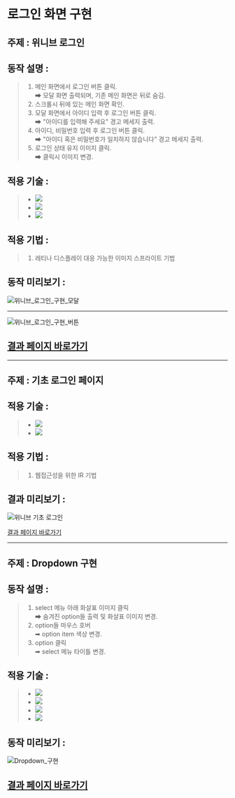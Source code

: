 # 로그인 화면 구현

## 주제 : 위니브 로그인

## 동작 설명 :

> 1.  메인 화면에서 로그인 버튼 클릭.  
>     ➡ 모달 화면 출력되며, 기존 메인 화면은 뒤로 숨김.
> 2.  스크롤시 뒤에 있는 메인 화면 확인.
> 3.  모달 화면에서 아이디 입력 후 로그인 버튼 클릭.  
>     ➡ "아이디를 입력해 주세요" 경고 메세지 출력.
> 4.  아이디, 비밀번호 입력 후 로그인 버튼 클릭.  
>     ➡ "아이디 혹은 비밀번호가 일치하지 않습니다" 경고 메세지 출력.
> 5.  로그인 상태 유지 이미지 클릭.  
>     ➡ 클릭시 이미지 변경.

## 적용 기술 :

> - <img src="https://img.shields.io/badge/HTML-E34F26?style=flat-square&logo=HTML5&logoColor=white"/>
> - <img src="https://img.shields.io/badge/CSS-1572B6?style=flat-square&logo=CSS3&logoColor=white"/>
> - <img src="https://img.shields.io/badge/JavaScript-F7DF1E?style=flat-square&logo=JavaScript&logoColor=white"/>

## 적용 기법 :

> 1. 레티나 디스플레이 대응 가능한 이미지 스프라이트 기법

## 동작 미리보기 :

![위니브_로그인_구현_모달](https://user-images.githubusercontent.com/77476077/163758149-909171bf-4b0e-4956-8929-f3412d9c2748.gif)

---

![위니브_로그인_구현_버튼](https://user-images.githubusercontent.com/77476077/163758923-af0b5b57-fdac-4314-a73a-f3c5eb931e9a.gif)

## [결과 페이지 바로가기](https://aydenote.github.io/Login-Screen/%EC%9C%84%EB%8B%88%EB%B8%8C%20%EB%A1%9C%EA%B7%B8%EC%9D%B8%20%EA%B5%AC%ED%98%84/index.html)

---

## 주제 : 기초 로그인 페이지

## 적용 기술 :

> - <img src="https://img.shields.io/badge/HTML-E34F26?style=flat-square&logo=HTML5&logoColor=white"/>
> - <img src="https://img.shields.io/badge/CSS-1572B6?style=flat-square&logo=CSS3&logoColor=white"/>

## 적용 기법 :

> 1.  웹접근성을 위한 IR 기법

## 결과 미리보기 :

![위니브 기초 로그인](https://user-images.githubusercontent.com/77476077/164896168-cc87d356-f0b9-4850-9e30-b296bb1688f8.PNG)

[결과 페이지 바로가기](https://aydenote.github.io/Login-Screen/기초%20로그인%20구현/index.html)

---

## 주제 : Dropdown 구현

## 동작 설명 :

> 1.  select 메뉴 아래 화살표 이미지 클릭  
>     ➡ 숨겨진 option들 출력 및 화살표 이미지 변경.
> 2.  option들 마우스 호버  
>     ➡ option item 색상 변경.
> 3.  option 클릭  
>     ➡ select 메뉴 타이틀 변경.

## 적용 기술 :

> - <img src="https://img.shields.io/badge/HTML-E34F26?style=flat-square&logo=HTML5&logoColor=white"/>
> - <img src="https://img.shields.io/badge/CSS-1572B6?style=flat-square&logo=CSS3&logoColor=white"/>
> - <img src="https://img.shields.io/badge/JavaScript-F7DF1E?style=flat-square&logo=JavaScript&logoColor=white"/>
> - <img src="https://img.shields.io/badge/jQuery-0769AD?style=flat-square&logo=jQuery&logoColor=white"/>

## 동작 미리보기 :

![Dropdown_구현](https://user-images.githubusercontent.com/77476077/163808959-92e25535-0b33-4744-9608-d5abd39e67f8.gif)

## [결과 페이지 바로가기](https://aydenote.github.io/Login-Screen/Dropdown%20%EA%B5%AC%ED%98%84/index.html)
